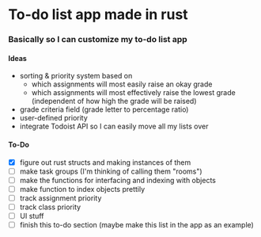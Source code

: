 # To-do list app made in rust

### Basically so I can customize my to-do list app

#### Ideas

- sorting & priority system based on
  - which assignments will most easily raise an okay grade
  - which assignments will most effectively raise the lowest grade (independent of how high the grade will be raised)
- grade criteria field (grade letter to percentage ratio)
- user-defined priority
- integrate Todoist API so I can easily move all my lists over 

#### To-Do

- [x] figure out rust structs and making instances of them
- [ ] make task groups (I'm thinking of calling them "rooms")
- [ ] make the functions for interfacing and indexing with objects
- [ ] make function to index objects prettily
- [ ] track assignment priority
- [ ] track class priority
- [ ] UI stuff
- [ ] finish this to-do section (maybe make this list in the app as an example)
